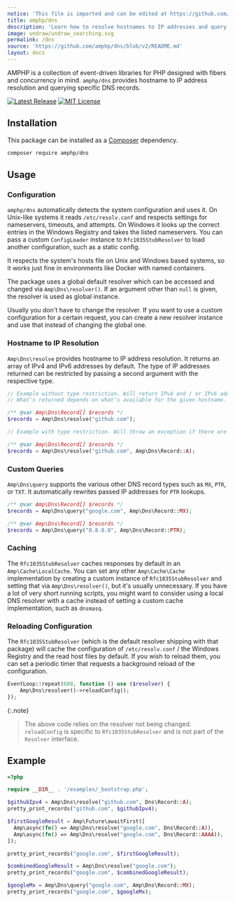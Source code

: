 ```yaml
---
notice: 'This file is imported and can be edited at https://github.com/amphp/dns/blob/v2/README.md'
title: amphp/dns
description: 'Learn how to resolve hostnames to IP addresses and query the domain name system.'
image: undraw/undraw_searching.svg
permalink: /dns
source: 'https://github.com/amphp/dns/blob/v2/README.md'
layout: docs
---
```

AMPHP is a collection of event-driven libraries for PHP designed with fibers and concurrency in mind.
`amphp/dns` provides hostname to IP address resolution and querying specific DNS records.

[![Latest Release](https://img.shields.io/github/release/amphp/dns.svg?style=flat-square)](https://github.com/amphp/dns/releases)
[![MIT License](https://img.shields.io/badge/license-MIT-blue.svg?style=flat-square)](https://github.com/amphp/dns/blob/master/LICENSE)

## Installation

This package can be installed as a [Composer](https://getcomposer.org/) dependency.

```bash
composer require amphp/dns
```

## Usage

### Configuration

`amphp/dns` automatically detects the system configuration and uses it. On Unix-like systems it reads `/etc/resolv.conf` and respects settings for nameservers, timeouts, and attempts. On Windows it looks up the correct entries in the Windows Registry and takes the listed nameservers. You can pass a custom `ConfigLoader` instance to `Rfc1035StubResolver` to load another configuration, such as a static config.

It respects the system's hosts file on Unix and Windows based systems, so it works just fine in environments like Docker with named containers.

The package uses a global default resolver which can be accessed and changed via `Amp\Dns\resolver()`. If an argument other than `null` is given, the resolver is used as global instance.

Usually you don't have to change the resolver. If you want to use a custom configuration for a certain request, you can create a new resolver instance and use that instead of changing the global one.

### Hostname to IP Resolution

`Amp\Dns\resolve` provides hostname to IP address resolution. It returns an array of IPv4 and IPv6 addresses by default. The type of IP addresses returned can be restricted by passing a second argument with the respective type.

```php
// Example without type restriction. Will return IPv4 and / or IPv6 addresses.
// What's returned depends on what's available for the given hostname.

/** @var Amp\Dns\Record[] $records */
$records = Amp\Dns\resolve("github.com");
```

```php
// Example with type restriction. Will throw an exception if there are no A records.

/** @var Amp\Dns\Record[] $records */
$records = Amp\Dns\resolve("github.com", Amp\Dns\Record::A);
```

### Custom Queries

`Amp\Dns\query` supports the various other DNS record types such as `MX`, `PTR`, or `TXT`. It automatically rewrites passed IP addresses for `PTR` lookups.

```php
/** @var Amp\Dns\Record[] $records */
$records = Amp\Dns\query("google.com", Amp\Dns\Record::MX);
```

```php
/** @var Amp\Dns\Record[] $records */
$records = Amp\Dns\query("8.8.8.8", Amp\Dns\Record::PTR);
```

### Caching

The `Rfc1035StubResolver` caches responses by default in an `Amp\Cache\LocalCache`. You can set any other `Amp\Cache\Cache` implementation by creating a custom instance of `Rfc1035StubResolver` and setting that via `Amp\Dns\resolver()`, but it's usually unnecessary. If you have a lot of very short running scripts, you might want to consider using a local DNS resolver with a cache instead of setting a custom cache implementation, such as `dnsmasq`.

### Reloading Configuration

The `Rfc1035StubResolver` (which is the default resolver shipping with that package) will cache the configuration of `/etc/resolv.conf` / the Windows Registry and the read host files by default. If you wish to reload them, you can set a periodic timer that requests a background reload of the configuration.

```php
EventLoop::repeat(600, function () use ($resolver) {
    Amp\Dns\resolver()->reloadConfig();
});
```

{:.note}
> The above code relies on the resolver not being changed. `reloadConfig` is specific to `Rfc1035StubResolver` and is not part of the `Resolver` interface.

## Example

```php
<?php

require __DIR__ . '/examples/_bootstrap.php';

$githubIpv4 = Amp\Dns\resolve("github.com", Dns\Record::A);
pretty_print_records("github.com", $githubIpv4);

$firstGoogleResult = Amp\Future\awaitFirst([
  Amp\async(fn() => Amp\Dns\resolve("google.com", Dns\Record::A)),
  Amp\async(fn() => Amp\Dns\resolve("google.com", Dns\Record::AAAA)),
]);

pretty_print_records("google.com", $firstGoogleResult);

$combinedGoogleResult = Amp\Dns\resolve("google.com");
pretty_print_records("google.com", $combinedGoogleResult);

$googleMx = Amp\Dns\query("google.com", Amp\Dns\Record::MX);
pretty_print_records("google.com", $googleMx);
```
